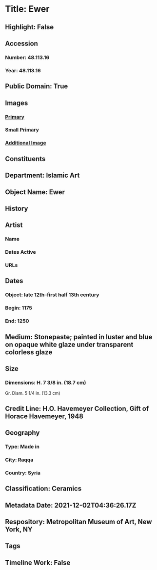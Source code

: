 # Title: Ewer
## Highlight: False
## Accession
### Number: 48.113.16
### Year: 48.113.16
## Public Domain: True
## Images
### [Primary](https://images.metmuseum.org/CRDImages/is/original/sf48-113-16a.jpg)
### [Small Primary](https://images.metmuseum.org/CRDImages/is/web-large/sf48-113-16a.jpg)
### [Additional Image](https://images.metmuseum.org/CRDImages/is/original/DT12019.jpg)
## Constituents
## Department: Islamic Art
## Object Name: Ewer
## History
## Artist
### Name
### Dates Active
### URLs
## Dates
### Object: late 12th–first half 13th century
### Begin: 1175
### End: 1250
## Medium: Stonepaste; painted in luster and blue on opaque white glaze under transparent colorless glaze
## Size
### Dimensions: H. 7 3/8 in. (18.7 cm)
Gr. Diam. 5 1/4 in. (13.3 cm)
## Credit Line: H.O. Havemeyer Collection, Gift of Horace Havemeyer, 1948
## Geography
### Type: Made in
### City: Raqqa
### Country: Syria
## Classification: Ceramics
## Metadata Date: 2021-12-02T04:36:26.17Z
## Respository: Metropolitan Museum of Art, New York, NY
## Tags
## Timeline Work: False